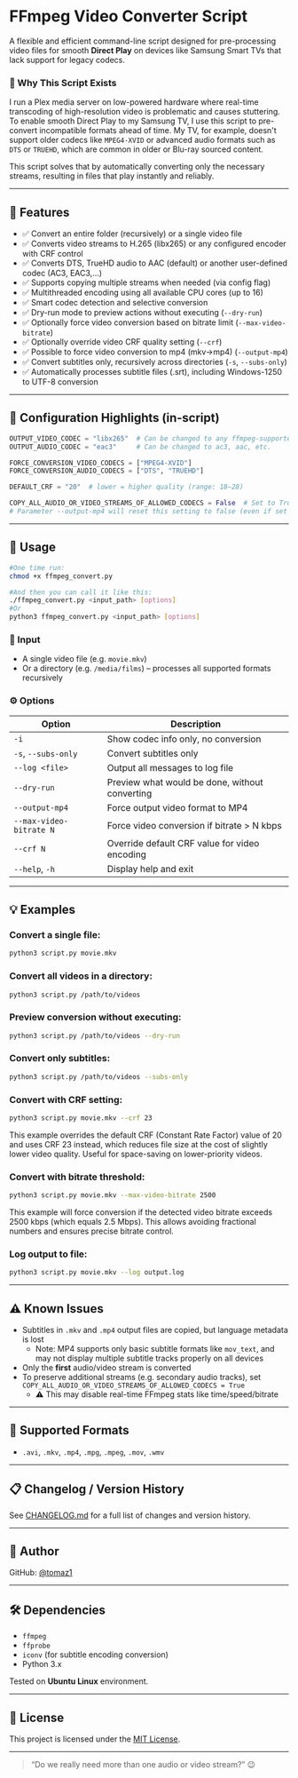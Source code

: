 # FFmpeg Video Converter Script

A flexible and efficient command-line script designed for pre-processing video files for smooth **Direct Play** on devices like Samsung Smart TVs that lack support for legacy codecs.

### 🎯 Why This Script Exists

I run a Plex media server on low-powered hardware where real-time transcoding of high-resolution video is problematic and causes stuttering. To enable smooth Direct Play to my Samsung TV, I use this script to pre-convert incompatible formats ahead of time. My TV, for example, doesn't support older codecs like `MPEG4-XVID` or advanced audio formats such as `DTS` or `TRUEHD`, which are common in older or Blu-ray sourced content.

This script solves that by automatically converting only the necessary streams, resulting in files that play instantly and reliably.

---

## 📌 Features

- ✅ Convert an entire folder (recursively) or a single video file
- ✅ Converts video streams to H.265 (libx265) or any configured encoder with CRF control
- ✅ Converts DTS, TrueHD audio to AAC (default) or another user-defined codec (AC3, EAC3,...)
- ✅ Supports copying multiple streams when needed (via config flag)
- ✅ Multithreaded encoding using all available CPU cores (up to 16)
- ✅ Smart codec detection and selective conversion
- ✅ Dry-run mode to preview actions without executing (`--dry-run`)
- ✅ Optionally force video conversion based on bitrate limit (`--max-video-bitrate`)
- ✅ Optionally override video CRF quality setting (`--crf`)
- ✅ Possible to force video conversion to mp4 (mkv->mp4) (`--output-mp4`)
- ✅ Convert subtitles only, recursively across directories (`-s`, `--subs-only`)
- ✅ Automatically processes subtitle files (.srt), including Windows-1250 to UTF-8 conversion

---

## 🔧 Configuration Highlights (in-script)

```python
OUTPUT_VIDEO_CODEC = "libx265"  # Can be changed to any ffmpeg-supported encoder
OUTPUT_AUDIO_CODEC = "eac3"     # Can be changed to ac3, aac, etc.

FORCE_CONVERSION_VIDEO_CODECS = ["MPEG4-XVID"]
FORCE_CONVERSION_AUDIO_CODECS = ["DTS", "TRUEHD"]

DEFAULT_CRF = "20"  # lower = higher quality (range: 18–28)

COPY_ALL_AUDIO_OR_VIDEO_STREAMS_OF_ALLOWED_CODECS = False  # Set to True to preserve all streams
# Parameter --output-mp4 will reset this setting to false (even if set to True in here)
```

---

## 🚀 Usage
```bash
#One time run:
chmod +x ffmpeg_convert.py

#And then you can call it like this:
./ffmpeg_convert.py <input_path> [options]
#Or
python3 ffmpeg_convert.py <input_path> [options]
```

### 📁 Input

- A single video file (e.g. `movie.mkv`)
- Or a directory (e.g. `/media/films`) – processes all supported formats recursively

### ⚙️ Options

| Option                   | Description                                                |
|--------------------------|------------------------------------------------------------|
| `-i`                    | Show codec info only, no conversion                        |
| `-s`, `--subs-only`     | Convert subtitles only                                     |
| `--log <file>`          | Output all messages to log file                            |
| `--dry-run`             | Preview what would be done, without converting             |
| `--output-mp4`          | Force output video format to MP4                           |
| `--max-video-bitrate N` | Force video conversion if bitrate > N kbps                |
| `--crf N`               | Override default CRF value for video encoding              |
| `--help`, `-h`          | Display help and exit                                      |

---

## 💡 Examples

### Convert a single file:

```bash
python3 script.py movie.mkv
```

### Convert all videos in a directory:

```bash
python3 script.py /path/to/videos
```

### Preview conversion without executing:

```bash
python3 script.py /path/to/videos --dry-run
```

### Convert only subtitles:

```bash
python3 script.py /path/to/videos --subs-only
```

### Convert with CRF setting:

```bash
python3 script.py movie.mkv --crf 23
```

This example overrides the default CRF (Constant Rate Factor) value of 20 and uses CRF 23 instead, which reduces file size at the cost of slightly lower video quality. Useful for space-saving on lower-priority videos.

### Convert with bitrate threshold:

```bash
python3 script.py movie.mkv --max-video-bitrate 2500
```

This example will force conversion if the detected video bitrate exceeds 2500 kbps (which equals 2.5 Mbps). This allows avoiding fractional numbers and ensures precise bitrate control.

### Log output to file:

```bash
python3 script.py movie.mkv --log output.log
```

---

## ⚠️ Known Issues

- Subtitles in `.mkv` and `.mp4` output files are copied, but language metadata is lost
  - Note: MP4 supports only basic subtitle formats like `mov_text`, and may not display multiple subtitle tracks properly on all devices
- Only the **first** audio/video stream is converted
- To preserve additional streams (e.g. secondary audio tracks), set `COPY_ALL_AUDIO_OR_VIDEO_STREAMS_OF_ALLOWED_CODECS = True`
  - ⚠️ This may disable real-time FFmpeg stats like time/speed/bitrate

---

## 📂 Supported Formats

- `.avi`, `.mkv`, `.mp4`, `.mpg`, `.mpeg`, `.mov`, `.wmv`

---

## 📋 Changelog / Version History

See [CHANGELOG.md](./CHANGELOG.md) for a full list of changes and version history.

---

## 👤 Author

GitHub: [@tomaz1](https://github.com/tomaz1)

---

## 🛠 Dependencies

- `ffmpeg`
- `ffprobe`
- `iconv` (for subtitle encoding conversion)
- Python 3.x

Tested on **Ubuntu Linux** environment.

---

## 📜 License

This project is licensed under the [MIT License](https://opensource.org/licenses/MIT).

---

> “Do we really need more than one audio or video stream?” 😉
